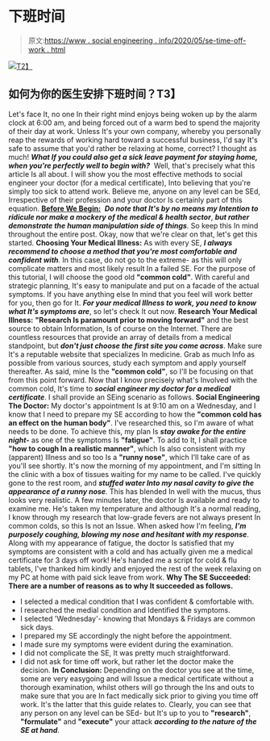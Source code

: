 # 下班时间

> 原文:[https://www . social engineering . info/2020/05/se-time-off-work . html](https://www.socialengineering.info/2020/05/se-time-off-work.html)

[![](../Images/556594ca8bc7cebde4a6abe1d02bc1eb.png)T2】](https://1.bp.blogspot.com/-qofPiDYISsA/XsfuwvJwwiI/AAAAAAAAKBU/LLI_yq7KiRELgq9sSeeR73WE0HJ-mLYZgCLcBGAsYHQ/s1600/Time%2BOff%2BWork.%2Bwww.socialengineering.info.jpg)

## **如何为你的医生安排下班时间？T3】**

Let's face It, no one In their right mind enjoys being woken up by the alarm clock at 6:00 am, and being forced out of a warm bed to spend the majority of their day at work. Unless It's your own company, whereby you personally reap the rewards of working hard toward a successful business, I'd say It's safe to assume that you'd rather be relaxing at home, correct? I thought as much! ***What If you could also get a sick leave payment for staying home, when you're perfectly well to begin with?***  Well, that's precisely what this article Is all about.
  I will show you the most effective methods to social engineer your doctor (for a medical certificate), Into believing that you're simply too sick to attend work. Believe me, anyone on any level can be SEd, Irrespective of their profession and your doctor Is certainly part of this equation.
  **<u>Before We Begin:</u>**  ***Do note that It's by no means my Intention to ridicule nor make a mockery of the medical & health sector***, ***but rather demonstrate the human manipulation side of things***. So keep this In mind throughout the entire post. Okay, now that we're clear on that, let's get this started.
  **Choosing Your Medical Illness:**
  As with every SE, ***I always recommend to choose a method that you're most comfortable and confident with**.* In this case, do not go to the extreme- as this will only complicate matters and most likely result In a failed SE. For the purpose of this tutorial, I will choose the good old **"common cold"**. With careful and strategic planning, It's easy to manipulate and put on a facade of the actual symptoms. If you have anything else In mind that you feel will work better for you, then go for It. ***For your medical Illness to work, you need to know what It's symptoms are***, so let's check It out now.
  **Research Your Medical Illness:**
  **"Research Is paramount prior to moving forward"** and the best source to obtain Information, Is of course on the Internet. There are countless resources that provide an array of details from a medical standpoint, but ***don't just choose the first site you come across***. Make sure It's a reputable website that specializes In medicine. Grab as much Info as possible from various sources, study each symptom and apply yourself thereafter. As said, mine Is the **"common cold"**, so I'll be focusing on that from this point forward. Now that I know precisely what's Involved with the common cold, It's time to ***social engineer my doctor for a medical certificate***. I shall provide an SEing scenario as follows.
  **Social Engineering The Doctor:**
  My doctor's appointment Is at 9:10 am on a Wednesday, and I know that I need to prepare my SE according to how the **"common cold has an effect on the human body"**. I've researched this, so I'm aware of what needs to be done. To achieve this, my plan Is ***stay awake for the entire night-*** as one of the symptoms Is **"fatigue"**. To add to It, I shall practice **"how to cough In a realistic manner"**, which Is also consistent with my (apparent) Illness and so too Is a **"runny nose"**, which I'll take care of as you'll see shortly.
  It's now the morning of my appointment, and I'm sitting In the clinic with a box of tissues waiting for my name to be called. I've quickly gone to the rest room, and ***stuffed water Into my nasal cavity to give the appearance of a runny nose***. This has blended In well with the mucus, thus looks very realistic. A few minutes later, the doctor Is available and ready to examine me.
  He's taken my temperature and although It's a normal reading, I know through my research that low-grade fevers are not always present In common colds, so this Is not an Issue. When asked how I'm feeling, ***I'm purposely coughing, blowing my nose and hesitant with my response***. Along with my appearance of fatigue, the doctor Is satisfied that my symptoms are consistent with a cold and has actually given me a medical certificate for 3 days off work! He's handed me a script for cold & flu tablets, I've thanked him kindly and enjoyed the rest of the week relaxing on my PC at home with paid sick leave from work.
  **Why The SE Succeeded:**
  **There are a number of reasons as to why It succeeded as follows.**
  * I selected a medical condition that I was confident & comfortable with.
* I researched the medial condition and Identified the symptoms.
* I selected 'Wednesday'- knowing that Mondays & Fridays are common sick days.
* I prepared my SE accordingly the night before the appointment.
* I made sure my symptoms were evident during the examination.
* I did not complicate the SE, It was pretty much straightforward.
* I did not ask for time off work, but rather let the doctor make the decision.
  **In Conclusion:**
  Depending on the doctor you see at the time, some are very easygoing and will Issue a medical certificate without a thorough examination, whilst others will go through the Ins and outs to make sure that you are In fact medically sick prior to giving you time off work. It's the latter that this guide relates to. Clearly, you can see that any person on any level can be SEd- but It's up to you to **"research"**, **"formulate"** and **"execute"** your attack ***according to the nature of the SE at hand***.